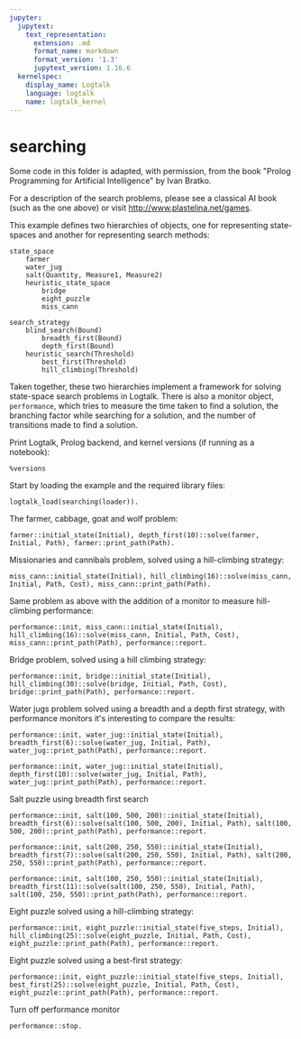 ```yaml
---
jupyter:
  jupytext:
    text_representation:
      extension: .md
      format_name: markdown
      format_version: '1.3'
      jupytext_version: 1.16.6
  kernelspec:
    display_name: Logtalk
    language: logtalk
    name: logtalk_kernel
---
```


<!--
________________________________________________________________________

This file is part of Logtalk <https://logtalk.org/>  
SPDX-FileCopyrightText: 1998-2025 Paulo Moura <pmoura@logtalk.org>  
SPDX-License-Identifier: Apache-2.0

Licensed under the Apache License, Version 2.0 (the "License");
you may not use this file except in compliance with the License.
You may obtain a copy of the License at

    http://www.apache.org/licenses/LICENSE-2.0

Unless required by applicable law or agreed to in writing, software
distributed under the License is distributed on an "AS IS" BASIS,
WITHOUT WARRANTIES OR CONDITIONS OF ANY KIND, either express or implied.
See the License for the specific language governing permissions and
limitations under the License.
________________________________________________________________________
-->

# searching

Some code in this folder is adapted, with permission, from the book 
"Prolog Programming for Artificial Intelligence" by Ivan Bratko.

For a description of the search problems, please see a classical AI book 
(such as the one above) or visit <http://www.plastelina.net/games>.

This example defines two hierarchies of objects, one for representing 
state-spaces and another for representing search methods:

```text
state_space
	farmer
	water_jug
	salt(Quantity, Measure1, Measure2)
	heuristic_state_space
		bridge
		eight_puzzle
		miss_cann

search_strategy
	blind_search(Bound)
		breadth_first(Bound)
		depth_first(Bound)
	heuristic_search(Threshold)
		best_first(Threshold)
		hill_climbing(Threshold)
```

Taken together, these two hierarchies implement a framework for solving 
state-space search problems in Logtalk. There is also a monitor object, 
`performance`, which tries to measure the time taken to find a solution, 
the branching factor while searching for a solution, and the number of 
transitions made to find a solution.

Print Logtalk, Prolog backend, and kernel versions (if running as a notebook):

```logtalk
%versions
```

Start by loading the example and the required library files:

```logtalk
logtalk_load(searching(loader)).
```

The farmer, cabbage, goat and wolf problem:

```logtalk
farmer::initial_state(Initial), depth_first(10)::solve(farmer, Initial, Path), farmer::print_path(Path).
```

<!--
cgwf.<__>..........____
c_w_..........<__>.f_g_
c_wf.<__>..........__g_
__w_..........<__>.fcg_
_gwf.<__>.........._c__
_g__..........<__>.fc_w
_g_f.<__>.........._c_w
____..........<__>.fcgw

Path = [(north,north,north,north),(north,south,north,south),(north,south,north,north),(south,south,north,south),(south,north,north,north),(south,north,south,south),(south,north,south,north),(south,south,south,south)],
Initial = (north,north,north,north) ? 

true.
-->

Missionaries and cannibals problem, solved using a hill-climbing strategy:

```logtalk
miss_cann::initial_state(Initial), hill_climbing(16)::solve(miss_cann, Initial, Path, Cost), miss_cann::print_path(Path).
```

<!--
MMMCCC.<__>..........
MMCC..........<__>.MC
MMMCC.<__>..........C
MMM..........<__>.CCC
MMMC.<__>..........CC
MC..........<__>.MMCC
MMCC.<__>..........MC
CC..........<__>.MMMC
CCC.<__>..........MMM
C..........<__>.MMMCC
CC.<__>..........MMMC
..........<__>.MMMCCC

Cost = 15,
Path = [((3,3),left,0,0),((2,2),right,1,1),((3,2),left,0,1),((3,0),right,0,3),((3,1),left,0,2),((1,1),right,2,2),((2,2),left,1,1),((0,2),right,3,1),((0,3),left,3,0),((0,1),right,3,2),((0,2),left,3,1),((0,0),right,3,3)],
Initial = ((3,3),left,0,0)

true.
-->

Same problem as above with the addition of a monitor to measure hill-climbing performance:

```logtalk
performance::init, miss_cann::initial_state(Initial), hill_climbing(16)::solve(miss_cann, Initial, Path, Cost), miss_cann::print_path(Path), performance::report.
```

<!--
MMMCCC.<__>..........
MMCC..........<__>.MC
MMMCC.<__>..........C
MMM..........<__>.CCC
MMMC.<__>..........CC
MC..........<__>.MMCC
MMCC.<__>..........MC
CC..........<__>.MMMC
CCC.<__>..........MMM
C..........<__>.MMMCC
CC.<__>..........MMMC
..........<__>.MMMCCC
solution length: 12
number of state transitions: 26
ratio solution length / state transitions: 0.461538
minimum branching degree: 1
average branching degree: 2.30769
maximum branching degree: 3
time: 0.02

Cost = 15,
Path = [((3,3),left,0,0),((2,2),right,1,1),((3,2),left,0,1),((3,0),right,0,3),((3,1),left,0,2),((1,1),right,2,2),((2,2),left,1,1),((0,2),right,3,1),((0,3),left,3,0),((0,1),right,3,2),((0,2),left,3,1),((0,0),right,3,3)],
Initial = ((3,3),left,0,0) ? 

true.
-->

Bridge problem, solved using a hill climbing strategy:

```logtalk
performance::init, bridge::initial_state(Initial), hill_climbing(30)::solve(bridge, Initial, Path, Cost), bridge::print_path(Path), performance::report.
```

<!--
 _|____________|_ lamp 1 3 6 8 12 
1 3  lamp _|____________|_ 6 8 12 
3  _|____________|_ lamp 1 6 8 12 
1 3 6  lamp _|____________|_ 8 12 
3 6  _|____________|_ lamp 1 8 12 
3 6 8 12  lamp _|____________|_ 1 
6 8 12  _|____________|_ lamp 1 3 
1 3 6 8 12  lamp _|____________|_ 
solution length: 8
state transitions (including previous solutions): 555
ratio solution length / state transitions: 0.014414414414414415
minimum branching degree: 1
average branching degree: 7.32579185520362
maximum branching degree: 15
time: 0.012381000000000086
Initial = s([], right, [1, 3, 6, 8, 12]),
Path = [s([], right, [1, 3, 6, 8, 12]), s([1, 3], left, [6, 8, 12]), s([3], right, [1, 6, 8, 12]), s([1, 3, 6], left, [8, 12]), s([3, 6], right, [1, 8, 12]), s([3, 6|...], left, [1]), s([6|...], right, [1|...]), s([...|...], left, [])],
Cost = 29

true.
-->

Water jugs problem solved using a breadth and a depth first strategy, with performance monitors
it's interesting to compare the results:

```logtalk
performance::init, water_jug::initial_state(Initial), breadth_first(6)::solve(water_jug, Initial, Path), water_jug::print_path(Path), performance::report.
```

<!--
4-gallon jug: 0
3-gallon jug: 0

4-gallon jug: 0
3-gallon jug: 3

4-gallon jug: 3
3-gallon jug: 0

4-gallon jug: 3
3-gallon jug: 3

4-gallon jug: 4
3-gallon jug: 2

4-gallon jug: 0
3-gallon jug: 2

solution length: 6
number of state transitions: 109
ratio solution length / state transitions: 0.0550459
minimum branching degree: 2
average branching degree: 3.63158
maximum branching degree: 4
time: 0.02

Path = [(0,0),(0,3),(3,0),(3,3),(4,2),(0,2)],
Initial = (0,0) ? 

true.
-->

```logtalk
performance::init, water_jug::initial_state(Initial), depth_first(10)::solve(water_jug, Initial, Path), water_jug::print_path(Path), performance::report.
```

<!--
4-gallon jug: 0
3-gallon jug: 0

4-gallon jug: 4
3-gallon jug: 0

4-gallon jug: 4
3-gallon jug: 3

4-gallon jug: 0
3-gallon jug: 3

4-gallon jug: 3
3-gallon jug: 0

4-gallon jug: 3
3-gallon jug: 3

4-gallon jug: 4
3-gallon jug: 2

4-gallon jug: 0
3-gallon jug: 2

solution length: 8
number of state transitions: 12
ratio solution length / state transitions: 0.666667
minimum branching degree: 1
average branching degree: 2
maximum branching degree: 3
time: 0.00

Path = [(0,0),(4,0),(4,3),(0,3),(3,0),(3,3),(4,2),(0,2)],
Initial = (0,0) ? 

true.
-->

Salt puzzle using breadth first search

```logtalk
performance::init, salt(100, 500, 200)::initial_state(Initial), breadth_first(6)::solve(salt(100, 500, 200), Initial, Path), salt(100, 500, 200)::print_path(Path), performance::report.
```

<!--
(0, 0, 0)	all_empty
(0, 500, 0)	fill(m1)
(0, 300, 200)	transfer(m1, m2)
(0, 300, 0)	empty(m2)
(0, 100, 200)	transfer(m1, m2)
(100, 0, 200)	transfer(m1, acc)
solution length: 6
state transitions (including previous solutions): 405
ratio solution length / state transitions: 0.0148148
minimum branching degree: 1
average branching degree: 4.06863
maximum branching degree: 6
time: 0.03
Initial = (0, 0, 0, all_empty),
Path = [ (0, 0, 0, all_empty), (0, 500, 0, fill(m1)), (0, 300, 200, transfer(m1, m2)), (0, 300, 0, empty(m2)), (0, 100, 200, transfer(m1, m2)), (100, 0, 200, transfer(..., ...))] .

true.
-->

```logtalk
performance::init, salt(200, 250, 550)::initial_state(Initial), breadth_first(7)::solve(salt(200, 250, 550), Initial, Path), salt(200, 250, 550)::print_path(Path), performance::report.
```

<!--
(0, 0, 0)	all_empty
(0, 250, 0)	fill(m1)
(0, 0, 250)	transfer(m1, m2)
(0, 250, 250)	fill(m1)
(0, 0, 500)	transfer(m1, m2)
(0, 250, 500)	fill(m1)
(0, 200, 550)	transfer(m1, m2)
(200, 0, 550)	transfer(m1, acc)
solution length: 8
state transitions (including previous solutions): 2475
ratio solution length / state transitions: 0.00323232
minimum branching degree: 1
average branching degree: 4.21042
maximum branching degree: 6
time: 0.29
Initial = (0, 0, 0, all_empty),
Path = [ (0, 0, 0, all_empty), (0, 250, 0, fill(m1)), (0, 0, 250, transfer(m1, m2)), (0, 250, 250, fill(m1)), (0, 0, 500, transfer(m1, m2)), (0, 250, 500, fill(...)), (0, 200, ..., ...), (200, ..., ...)] .

true.
-->

```logtalk
performance::init, salt(100, 250, 550)::initial_state(Initial), breadth_first(11)::solve(salt(100, 250, 550), Initial, Path), salt(100, 250, 550)::print_path(Path), performance::report.
```

<!--
(0, 0, 0)	all_empty
(0, 0, 550)	fill(m2)
(0, 250, 300)	transfer(m2, m1)
(0, 0, 300)	empty(m1)
(0, 250, 50)	transfer(m2, m1)
(50, 250, 0)	transfer(m2, acc)
(50, 0, 0)	empty(m1)
(50, 0, 550)	fill(m2)
(50, 250, 300)	transfer(m2, m1)
(50, 0, 300)	empty(m1)
(50, 250, 50)	transfer(m2, m1)
(100, 250, 0)	transfer(m2, acc)
solution length: 12
state transitions (including previous solutions): 189914
ratio solution length / state transitions: 6.31865e-05
minimum branching degree: 1
average branching degree: 4.47592
maximum branching degree: 6
time: 94.44
Initial = (0, 0, 0, all_empty),
Path = [ (0, 0, 0, all_empty), (0, 0, 550, fill(m2)), (0, 250, 300, transfer(m2, m1)), (0, 0, 300, empty(m1)), (0, 250, 50, transfer(m2, m1)), (50, 250, 0, transfer(..., ...)), (50, 0, ..., ...), (50, ..., ...), (..., ...)|...] .

true.
-->

Eight puzzle solved using a hill-climbing strategy:

```logtalk
performance::init, eight_puzzle::initial_state(five_steps, Initial), hill_climbing(25)::solve(eight_puzzle, Initial, Path, Cost), eight_puzzle::print_path(Path), performance::report.
```

<!--
283
164
7 5

283
1 4
765

2 3
184
765

 23
184
765

123
 84
765

123
8 4
765
solution length: 6
number of state transitions: 15
ratio solution length / state transitions: 0.4
minimum branching degree: 2
average branching degree: 3.13333
maximum branching degree: 4
time: 0.01

Cost = 5,
Path = [[2/1,1/2,1/3,3/3,3/2,3/1,2/2,1/1,2/3],[2/2,1/2,1/3,3/3,3/2,3/1,2/1,1/1,2/3],[2/3,1/2,1/3,3/3,3/2,3/1,2/1,1/1,2/2],[1/3,1/2,2/3,3/3,3/2,3/1,2/1,1/1,2/2],[1/2,1/3,2/3,3/3,3/2,3/1,2/1,1/1,2/2],[2/2,1/3,2/3,3/3,3/2,3/1,2/1,1/1,1/2]],
Initial = [2/1,1/2,1/3,3/3,3/2,3/1,2/2,1/1,2/3] ? 

true.
-->

Eight puzzle solved using a best-first strategy:

```logtalk
performance::init, eight_puzzle::initial_state(five_steps, Initial), best_first(25)::solve(eight_puzzle, Initial, Path, Cost), eight_puzzle::print_path(Path), performance::report.
```

<!--
283
164
7 5

283
1 4
765

2 3
184
765

 23
184
765

123
 84
765

123
8 4
765
solution length: 6
number of state transitions: 15
ratio solution length / state transitions: 0.4
minimum branching degree: 2
average branching degree: 3.13333
maximum branching degree: 4
time: 0.02

Cost = 5,
Path = [[2/1,1/2,1/3,3/3,3/2,3/1,2/2,1/1,2/3],[2/2,1/2,1/3,3/3,3/2,3/1,2/1,1/1,2/3],[2/3,1/2,1/3,3/3,3/2,3/1,2/1,1/1,2/2],[1/3,1/2,2/3,3/3,3/2,3/1,2/1,1/1,2/2],[1/2,1/3,2/3,3/3,3/2,3/1,2/1,1/1,2/2],[2/2,1/3,2/3,3/3,3/2,3/1,2/1,1/1,1/2]],
Initial = [2/1,1/2,1/3,3/3,3/2,3/1,2/2,1/1,2/3] ? 

true.
-->

Turn off performance monitor

```logtalk
performance::stop.
```

<!--
true.
-->
